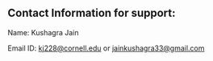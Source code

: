 ## Contact Information for support:

Name: Kushagra Jain

Email ID: kj228@cornell.edu or jainkushagra33@gmail.com
